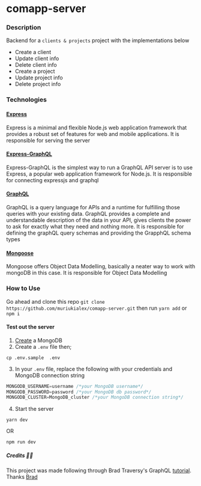 # comapp-server 

### Description 
Backend for a `clients & projects` project with the implementations below

  - Create a client
  - Update client info
  - Delete client info
  - Create a project 
  - Update project info
  - Delete project info


### Technologies

#### [Express](https://expressjs.com/)
Express is a minimal and flexible Node.js web application framework that provides a robust set of features for web and mobile applications. 
It is responsible for serving the server

#### [Express-GraphQL](https://graphql.org/graphql-js/running-an-express-graphql-server/)
Express-GraphQL is the simplest way to run a GraphQL API server is to use Express, a popular web application framework for Node.js. 
It is responsible for connecting expressjs and graphql
 
#### [GraphQL](https://graphql.org/)
GraphQL is a query language for APIs and a runtime for fulfilling those queries with your existing data. GraphQL provides a complete and understandable description of the data in your API, gives clients the power to ask for exactly what they need and nothing more. 
It is responsible for defining the graphQL query schemas and providing the GrapphQL schema types 
 
#### [Mongoose](https://mongoosejs.com/)
Mongoose offers Object Data Modelling, basically a neater way to work with mongoDB in this case. 
It is responsible for Object Data Modelling


### How to Use
Go ahead and clone this repo `git clone https://github.com/muriukialex/comapp-server.git` then run `yarn add` or `npm i`
#### Test out the server

1. [Create](https://www.mongodb.com/basics/create-database) a MongoDB 
2. Create a `.env` file then;
```shell
cp .env.sample  .env
```
3. In your `.env` file, replace the following with your credentials and MongoDB connection string
```javascript
MONGODB_USERNAME=username /*your MongoDB username*/
MONGODB_PASSWORD=password /*your MongoDB db password*/
MONGODB_CLUSTER=MongoDB_cluster /*your MongoDB connection string*/
```
4. Start the server
```shell
yarn dev
```
OR
```shell
npm run dev
```


##### Credits 🙏🏾
This project was made following through Brad Traversy's GraphQL [tutorial](https://www.youtube.com/watch?v=BcLNfwF04Kw). Thanks [Brad](https://github.com/bradtraversy)
